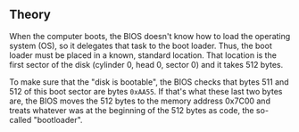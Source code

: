 Theory
------

When the computer boots, the BIOS doesn't know how to load the operating system
(OS), so it delegates that task to the boot loader. Thus, the boot loader must
be placed in a known, standard location. That location is the first sector of
the disk (cylinder 0, head 0, sector 0) and it takes 512 bytes.

To make sure that the "disk is bootable", the BIOS checks that bytes
511 and 512 of this boot sector are bytes `0xAA55`. If that's what these last
two bytes are, the BIOS moves the 512 bytes to the memory address 0x7C00 and
treats whatever was at the beginning of the 512 bytes as code, the so-called "bootloader".
